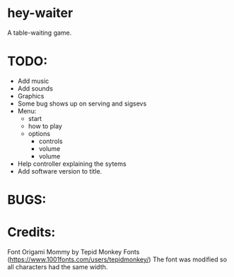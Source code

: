 # hey-waiter
A table-waiting game.

# TODO:

- Add music
- Add sounds
- Graphics
- Some bug shows up on serving and sigsevs
- Menu:
	- start
	- how to play
	- options
		- controls
		- volume
		- volume
- Help controller explaining the sytems
- Add software version to title.

# BUGS:


# Credits:

Font Origami Mommy by Tepid Monkey Fonts (https://www.1001fonts.com/users/tepidmonkey/)
The font was modified so all characters had the same width.
